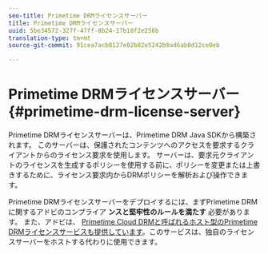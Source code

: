 ```yaml
---
seo-title: Primetime DRMライセンスサーバー
title: Primetime DRMライセンスサーバー
uuid: 5be34572-327f-47ff-8b24-17b18f2e258b
translation-type: tm+mt
source-git-commit: 91cea7acb8127e02b82e5242b9ad6ab0d12ce0eb

---
```



# Primetime DRMライセンスサーバー {#primetime-drm-license-server}

Primetime DRMライセンスサーバーは、Primetime DRM Java SDKから構築されます。 このサーバーは、保護されたコンテンツへのアクセスを要求するクライアントからのライセンス要求を使用します。 サーバーは、要求元クライアントのライセンスを生成するポリシーを使用する前に、ポリシーを変更または上書きするために、ライセンス要求内からDRMポリシーを解析および操作できます。

Primetime DRMライセンスサーバーをデプロイするには、まずPrimetime DRMに関するアドビのコンプライア **ンスと堅牢性のルールを満たす** 必要があります。 また、アドビは、 [Primetime Cloud DRMと呼ばれるホスト型のPrimetime DRMライセンスサービスも提供しています](../cloud-quick-start/whats-included.md)。このサービスは、独自のライセンスサーバーをホストする代わりに使用できます。
